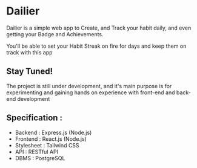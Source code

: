 # Dailier

Dailier is a simple web app to Create, and Track your habit daily, and even getting your Badge
and Achievements.

You'll be able to set your Habit Streak on fire for days and keep them on track with this app

## Stay Tuned!
The project is still under development, and it's main purpose is for experimenting and gaining hands on
experience with front-end and back-end development

## Specification : 
- Backend : Express.js (Node.js)
- Frontend : React.js (Node.js)
- Stylesheet : Tailwind CSS
- API : RESTful API
- DBMS : PostgreSQL
